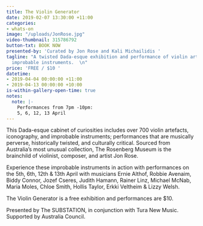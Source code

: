 ```yaml
---
title: The Violin Generator
date: 2019-02-07 13:30:00 +11:00
categories:
- whats-on
image: "/uploads/JonRose.jpg"
video-thumbnail: 315786792
button-txt: BOOK NOW
presented-by: 'Curated by Jon Rose and Kali Michailidis '
tagline: "A twisted Dada-esque exhibition and performance of violin artefacts and
  improbable instruments.  \n"
price: 'FREE / $10 '
datetime:
- 2019-04-04 00:00:00 +11:00
- 2019-04-13 00:00:00 +10:00
is-within-gallery-open-time: true
notes:
  note: |-
    Performances from 7pm -10pm:
    5, 6, 12, 13 April
---
```


This Dada-esque cabinet of curiosities includes over 700 violin artefacts, iconography, and improbable instruments; performances that are musically perverse, historically twisted, and culturally critical. Sourced from Australia’s most unusual collection, The Rosenberg Museum is the brainchild of violinist, composer, and artist Jon Rose. 

Experience these improbable instruments in action with performances on the 5th, 6th, 12th & 13th April with musicians Ernie Althof, Robbie Avenaim, Biddy Connor, Jozef Cseres, Judith Hamann, Rainer Linz, Michael McNab, Maria Moles, Chloe Smith, Hollis Taylor, Erkki Veltheim & Lizzy Welsh. 

The Violin Generator is a free exhibition and performances are $10. 

Presented by The SUBSTATION, in conjunction with Tura New Music. Supported by Australia Council.